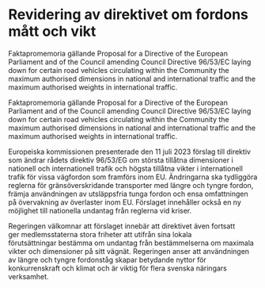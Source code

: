 # Revidering av direktivet om fordons mått och vikt

Faktapromemoria gällande Proposal for a Directive of the European Parliament and of the Council amending Council Directive 96/53/EC laying down for certain road vehicles circulating within the Community the maximum authorised dimensions in national and international traffic and the maximum authorised weights in international traffic.

Faktapromemoria gällande Proposal for a Directive of the European Parliament and of the Council amending Council Directive 96/53/EC laying down for certain road vehicles circulating within the Community the maximum authorised dimensions in national and international traffic and the maximum authorised weights in international traffic.

Europeiska kommissionen presenterade den 11 juli 2023 förslag till direktiv som ändrar rådets direktiv 96/53/EG om största tillåtna dimensioner i nationell och internationell trafik och högsta tillåtna vikter i internationell trafik för vissa vägfordon som framförs inom EU. Ändringarna ska tydliggöra reglerna för gränsöverskridande transporter med längre och tyngre fordon, främja användningen av utsläppsfria tunga fordon och ensa omfattningen på övervakning av överlaster inom EU. Förslaget innehåller också en ny möjlighet till nationella undantag från reglerna vid kriser.

Regeringen välkomnar att förslaget innebär att direktivet även fortsatt ger medlemsstaterna stora friheter att utifrån sina lokala förutsättningar bestämma om undantag från bestämmelserna om maximala vikter och dimensioner på sitt vägnät. Regeringen anser att användningen av längre och tyngre fordonståg skapar betydande nyttor för konkurrenskraft och klimat och är viktig för flera svenska näringars verksamhet.
